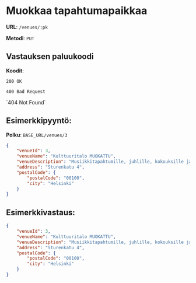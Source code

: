 # Muokkaa tapahtumapaikkaa

**URL**: `/venues/:pk`

**Metodi**: `PUT`

## Vastauksen paluukoodi

**Koodit**:

`200 OK`

`400 Bad Request`

´404 Not Found`

## Esimerkkipyyntö:

**Polku**: `BASE_URL/venues/3`

```json
{
    "venueId": 3,
    "venueName": "Kulttuuritalo MUOKATTU",
    "venueDescription": "Musiikkitapahtumille, juhlille, kokouksille ja gaaloille",
    "address": "Sturenkatu 4",
    "postalCode": {
        "postalCode": "00100",
        "city": "Helsinki"
    }
}

```
## Esimerkkivastaus:

```json
{
    "venueId": 3,
    "venueName": "Kulttuuritalo MUOKATTU",
    "venueDescription": "Musiikkitapahtumille, juhlille, kokouksille ja gaaloille",
    "address": "Sturenkatu 4",
    "postalCode": {
        "postalCode": "00100",
        "city": "Helsinki"
    }
}

```


